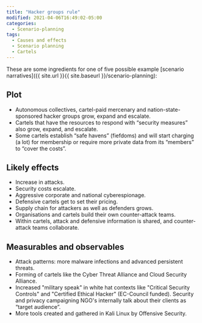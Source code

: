 ```yaml
---
title: "Hacker groups rule"
modified: 2021-04-06T16:49:02-05:00
categories:
  - Scenario-planning
tags:
  - Causes and effects
  - Scenario planning
  - Cartels
---
```


These are some ingredients for one of five possible example [scenario narratives]({{ site.url }}{{ site.baseurl }}/scenario-planning):

## Plot
* Autonomous collectives, cartel-paid mercenary and nation-state-sponsored hacker groups grow, expand and escalate.
* Cartels that have the resources to respond with “security measures” also grow, expand, and escalate.
* Some cartels establish “safe havens” (fiefdoms) and will start charging (a lot) for membership or require more private data from its “members” to “cover the costs”.

## Likely effects

* Increase in attacks.
* Security costs escalate.
* Aggressive corporate and national cyberespionage.
* Defensive cartels get to set their pricing.
* Supply chain for attackers as well as defenders grows.
* Organisations and cartels build their own counter-attack teams.
* Within cartels, attack and defensive information is shared, and counter-attack teams collaborate.

## Measurables and observables

* Attack patterns: more malware infections and advanced persistent threats.
* Forming of cartels like the Cyber Threat Alliance and Cloud Security Alliance.
* Increased "military speak" in white hat contexts like "Critical Security Controls" and "Certified Ethical Hacker" (EC-Council funded). Security and privacy campaigning NGO's internally talk about their clients as “target audience”.
* More tools created and gathered in Kali Linux by Offensive Security.

